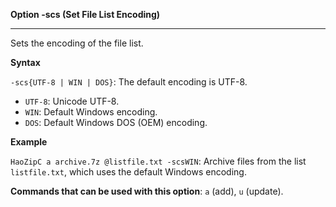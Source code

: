 ﻿**Option -scs (Set File List Encoding)**

--------------------------------------------------------------------------------

Sets the encoding of the file list.

**Syntax**

`-scs{UTF-8 | WIN | DOS}`: The default encoding is UTF-8.

* `UTF-8`: Unicode UTF-8.
* `WIN`: Default Windows encoding.
* `DOS`: Default Windows DOS (OEM) encoding.

**Example**

`HaoZipC a archive.7z @listfile.txt -scsWIN`: Archive files from the list `listfile.txt`, which uses the default Windows encoding.

**Commands that can be used with this option**: `a` (add), `u` (update).
